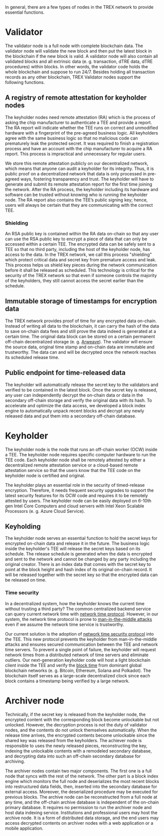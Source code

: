 In general, there are a few types of nodes in the TREX network to provide essential functions.

# Validator
The validator node is a full node with complete blockchain data. The validator node will validate the new block and then put the latest block in the blockchain if the new block is valid. A validator node will also contain all validated blocks and all extrinsic data (e. g. transaction, dTRE data, dTRE procedures) within blocks. In other words, the validator code holds the whole blockchain and suppose to run 24/7. Besides holding all transaction records as any other blockchain, TREX Validator nodes support the following functions.
## A registry of remote attestation for keyholder nodes
The keyholder nodes need remote attestation (RA) which is the process of asking the chip manufacturer to authenticate a TEE and provide a report. The RA report will indicate whether the TEE runs on correct and unmodified hardware with a fingerprint of the pre-agreed business logic. All keyholders agree with the same business logic so that no malicious code can prematurely leak the protected secret. It was required to finish a registration process and have an account with the chip manufacturer to acquire a RA report. This process is impractical and unnecessary for regular users. 

We store this remote attestation publicly on our decentralized network, which means that anyone can audit a keyholder for its integrity. Thus, it is public proof on a decentralized network that data is only processed in pre-agreed ways, fostering transparency and trust. The keyholder will have to generate and submit its remote attestation report for the first time joining the network. After the RA process, the keyholder including its hardware and software can be trusted without knowing who is running the keyholder node. The RA report also contains the TEE’s public signing key; hence, users will always be certain that they are communicating with the correct TEE. 

### Shielding
An RSA public key is contained within the RA data on-chain so that any user can use the RSA public key to encrypt a piece of data that can only be accessed within a certain TEE. The encrypted data can be safely sent to a TEE so that no third party, including the host of the keyholder node, has access to the data. In the TREX network, we call this process "shielding" which protect critical data and secret key from premature access and leak. This process helps us shield key pieces during the network communication before it shall be released as scheduled. This technology is critical for the security of the TREX network so that even if someone controls the majority of the keyholders, they still cannot access the secret earlier than the schedule.

## Immutable storage of timestamps for encryption data
The TREX network provides proof of time for any encrypted data on-chain. Instead of writing all data to the blockchain, it can carry the hash of the data to save on-chain data fees and still prove the data indeed is generated at a certain time. The original data block can be stored on a certain permanent off-chain decentralized storage (e. g. [Arweave](https://www.arweave.org)). The validator will ensure the source data, original time stamp and on-chain data are immutable and trustworthy. The data can and will be decrypted once the network reaches its scheduled release time.

## Public endpoint for time-released data
The keyholder will automatically release the secret key to the validators and verified to be contained in the latest block. Once the secret key is released, any user can independently decrypt the on-chain data or data in the secondary off-chain storage and verify the original data with its hash. To accelerate and optimize the data access, we developed a block index engine to automatically unpack recent blocks and decrypt any newly released data and put them into a secondary off-chain database.

# Keyholder
The keyholder node is the node that runs an off-chain worker (OCW) inside a TEE. The keyholder node requires specific computer hardware to run the TEE code. Each keyholder node shall be remotely attested by either a decentralized remote attestation service or a cloud-based remote attestation service so that the users know that the TEE code on the keyholder node is certified and original.

The keyholder plays an essential role in the security of timed-release encryption. Therefore, it needs frequent security upgrades to support the latest security features for its OCW code and requires it to be remotely attested by users.
The keyholder node can be easily deployed on 6-10th gen Intel Core Computers and cloud servers with Intel Xeon Scalable Processors (e. g. Azure Cloud Service).

## Keyholding
The keyholder node serves an essential function to hold the secret keys for encrypted on-chain data and release it in the future. The business logic inside the keyholder's TEE will release the secret keys based on its schedule. The release schedule is generated when the data is encrypted and sent to the network and cannot be changed by any party including the original creator. There is an index data that comes with the secret key to point at the block height and hash index of its original on-chain record. It will be released together with the secret key so that the encrypted data can be released on time.

### Time security
In a decentralized system, how the keyholder knows the current time without trusting a third party? The common centralized backend service can query current network time with [network time protocol](https://en.wikipedia.org/wiki/Network_Time_Protocol). However, in our system, the network time protocol is prone to [man-in-the-middle attacks](https://en.wikipedia.org/wiki/Man-in-the-middle_attack) even if we assume the network time service is trustworthy.

Our current solution is the adoption of [network time security protocol](https://www.rfc-editor.org/rfc/rfc8915.html) into the TEE. This new protocol prevents the keyholder from man-in-the-middle attacks and ensures secured communication between the TEE and network time servers. To prevent a single point of failure, the keyholder will request network times from a distributed network of time servers and eliminate outliers. Our next-generation keyholder code will host a light blockchain client inside the TEE and verify the [block time](https://en.wikipedia.org/wiki/Blockchain#Block_time) from dominant global blockchain networks (e. g. Bitcoin, Ethereum, Solana and Polkadot). The blockchain itself serves as a large-scale decentralized clock since each block contains a timestamp being verified by a large network.

# Archiver node
Technically, if the secret key is released from the keyholder node, the encrypted content with the corresponding block become unlockable but not unlocked. However, the decryption process is not the duty of validator nodes, and the contents do not unlock themselves automatically. When the release time arrives, the encrypted contents become unlockable since the shared key was released from the keyholders. The achiever node is responsible to uses the newly released pieces, reconstructing the key, indexing the unlockable contents with a remodeled secondary database, and decrypting data into such an off-chain secondary database for archiving.

The archiver nodes contain two major components. The first one is a full node that syncs with the rest of the network. The other part is a block index engine which monitors the full node and deserializes the most recent blocks into restructured data fields, then, inserted into the secondary database for external access. Moreover, the deserialized procedure may be executed for previous blocks. The archive node can be reconstructed from a full node at any time, and the off-chain archive database is independent of the on-chain primary database. It requires no permission to run the archiver node and host data indexing service. Institutions and professional users may host the archive node. It is a form of distributed data storage, and the end users may access decrypted contents on archiver nodes with a web application or a mobile application.